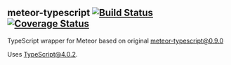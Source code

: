 ## meteor-typescript [![Build Status](https://travis-ci.org/barbatus/meteor-typescript.svg?branch=master)](https://travis-ci.org/barbatus/meteor-typescript) [![Coverage Status](https://coveralls.io/repos/github/barbatus/meteor-typescript/badge.svg?branch=master)](https://coveralls.io/github/barbatus/meteor-typescript?branch=master)

TypeScript wrapper for Meteor based on original meteor-typescript@0.9.0

Uses TypeScript@4.0.2.
